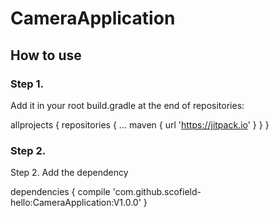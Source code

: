 # CameraApplication

## How to use

### Step 1.

Add it in your root build.gradle at the end of repositories:

  allprojects {
		repositories {
			...
			maven { url 'https://jitpack.io' }
		}
	}

### Step 2.
Step 2. Add the dependency

dependencies {
	        compile 'com.github.scofield-hello:CameraApplication:V1.0.0'
	}
